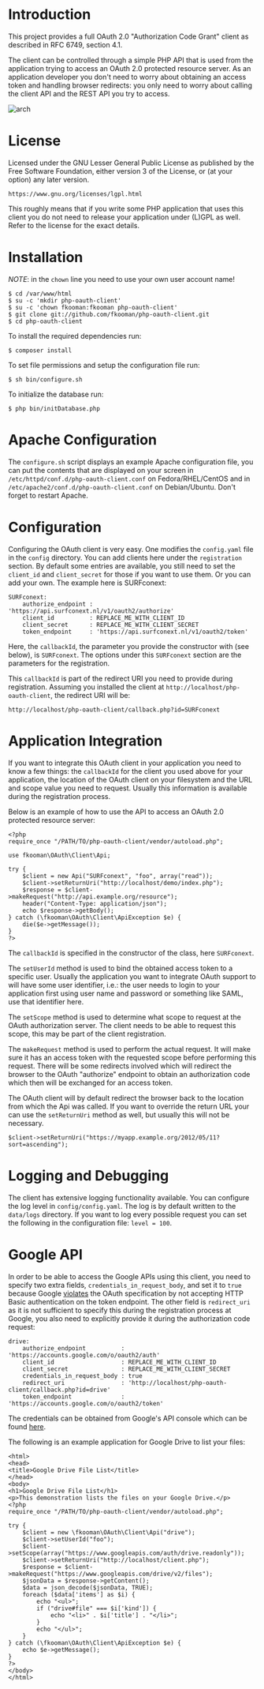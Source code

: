 # Introduction
This project provides a full OAuth 2.0 "Authorization Code Grant" client as 
described in RFC 6749, section 4.1.

The client can be controlled through a simple PHP API that is used from the 
application trying to access an OAuth 2.0 protected resource server. As an 
application developer you don't need to worry about obtaining an access
token and handling browser redirects: you only need to worry about calling 
the client API and the REST API you try to access.

![arch](https://github.com/fkooman/php-oauth-client/raw/master/docs/architecture.png)

# License
Licensed under the GNU Lesser General Public License as published by the Free 
Software Foundation, either version 3 of the License, or (at your option) any 
later version.

    https://www.gnu.org/licenses/lgpl.html

This roughly means that if you write some PHP application that uses this client 
you do not need to release your application under (L)GPL as well. Refer to the 
license for the exact details.

# Installation
*NOTE*: in the `chown` line you need to use your own user account name!

    $ cd /var/www/html
    $ su -c 'mkdir php-oauth-client'
    $ su -c 'chown fkooman:fkooman php-oauth-client'
    $ git clone git://github.com/fkooman/php-oauth-client.git
    $ cd php-oauth-client

To install the required dependencies run:

    $ composer install

To set file permissions and setup the configuration file run:

    $ sh bin/configure.sh

To initialize the database run:

    $ php bin/initDatabase.php

# Apache Configuration
The `configure.sh` script displays an example Apache configuration file, you 
can put the contents that are displayed on your screen in 
`/etc/httpd/conf.d/php-oauth-client.conf` on Fedora/RHEL/CentOS and in 
`/etc/apache2/conf.d/php-oauth-client.conf` on Debian/Ubuntu. Don't forget to
restart Apache.

# Configuration
Configuring the OAuth client is very easy. One modifies the `config.yaml` file 
in the `config` directory. You can add clients here under the `registration`
section. By default some entries are available, you still need to set the
`client_id` and `client_secret` for those if you want to use them. Or you 
can add your own. The example here is SURFconext:

    SURFconext:
        authorize_endpoint : 'https://api.surfconext.nl/v1/oauth2/authorize'
        client_id          : REPLACE_ME_WITH_CLIENT_ID
        client_secret      : REPLACE_ME_WITH_CLIENT_SECRET
        token_endpoint     : 'https://api.surfconext.nl/v1/oauth2/token'
        
Here, the `callbackId`, the parameter you provide the constructor with (see 
below), is `SURFconext`. The options under this `SURFconext` section are the 
parameters for the registration.

This `callbackId` is part of the redirect URI you need to provide during 
registration. Assuming you installed the client at 
`http://localhost/php-oauth-client`, the redirect URI will be:

    http://localhost/php-oauth-client/callback.php?id=SURFconext

# Application Integration
If you want to integrate this OAuth client in your application you need to know
a few things: the `callbackId` for the client you used above for your 
application, the location of the OAuth client on your filesystem and the URL 
and scope value you need to request. Usually this information is available 
during the registration process.

Below is an example of how to use the API to access an OAuth 2.0 protected 
resource server:

    <?php
    require_once "/PATH/TO/php-oauth-client/vendor/autoload.php";

    use fkooman\OAuth\Client\Api;

    try { 
        $client = new Api("SURFconext", "foo", array("read"));
        $client->setReturnUri("http://localhost/demo/index.php");
        $response = $client->makeRequest("http://api.example.org/resource");
        header("Content-Type: application/json");
        echo $response->getBody();
    } catch (\fkooman\OAuth\Client\ApiException $e) {
        die($e->getMessage());
    }
    ?>

The `callbackId` is specified in the constructor of the class, here 
`SURFconext`. 

The `setUserId` method is used to bind the obtained access token to a specific 
user. Usually the application you want to integrate OAuth support to will have 
some user identifier, i.e.: the user needs to login to your application first 
using user name and password or something like SAML, use that identifier here.

The `setScope` method is used to determine what scope to request at the OAuth
authorization server. The client needs to be able to request this scope, this
may be part of the client registration.

The `makeRequest` method is used to perform the actual request. It will make
sure it has an access token with the requested scope before performing this
request. There will be some redirects involved which will redirect the browser 
to the OAuth "authorize" endpoint to obtain an authorization code which then
will be exchanged for an access token.

The OAuth client will by default redirect the browser back to the location from 
which the Api was called. If you want to override the return URL your can use 
the `setReturnUri` method as well, but usually this will not be necessary.

    $client->setReturnUri("https://myapp.example.org/2012/05/11?sort=ascending");

# Logging and Debugging
The client has extensive logging functionality available. You can configure the
log level in `config/config.yaml`. The log is by default written to the 
`data/logs` directory. If you want to log every possible request you can set the
following in the configuration file: `level = 100`.

# Google API
In order to be able to access the Google APIs using this client, you need to
specify two extra fields, `credentials_in_request_body`, and set it to `true` 
because Google [violates](https://tools.ietf.org/html/rfc6749#section-2.3.1) 
the OAuth specification by not accepting HTTP Basic authentication on the 
token endpoint. The other field is `redirect_uri` as it is not sufficient to
specify this during the registration process at Google, you also need to 
explicitly provide it during the authorization code request:

    drive:
        authorize_endpoint          : 'https://accounts.google.com/o/oauth2/auth'
        client_id                   : REPLACE_ME_WITH_CLIENT_ID
        client_secret               : REPLACE_ME_WITH_CLIENT_SECRET
        credentials_in_request_body : true
        redirect_uri                : 'http://localhost/php-oauth-client/callback.php?id=drive'
        token_endpoint              : 'https://accounts.google.com/o/oauth2/token'

The credentials can be obtained from Google's API console which can be found
[here](https://code.google.com/apis/console/).

The following is an example application for Google Drive to list your files:

    <html>
    <head>
    <title>Google Drive File List</title>
    </head>
    <body>
    <h1>Google Drive File List</h1>
    <p>This demonstration lists the files on your Google Drive.</p>
    <?php
    require_once "/PATH/TO/php-oauth-client/vendor/autoload.php";

    try {
        $client = new \fkooman\OAuth\Client\Api("drive");
        $client->setUserId("foo");
        $client->setScope(array("https://www.googleapis.com/auth/drive.readonly"));
        $client->setReturnUri("http://localhost/client.php");
        $response = $client->makeRequest("https://www.googleapis.com/drive/v2/files");
        $jsonData = $response->getContent();
        $data = json_decode($jsonData, TRUE);
        foreach ($data['items'] as $i) {
            echo "<ul>";
            if ("drive#file" === $i['kind']) {
                echo "<li>" . $i['title'] . "</li>";
            }
            echo "</ul>";
        }
    } catch (\fkooman\OAuth\Client\ApiException $e) {
        echo $e->getMessage();
    }
    ?>
    </body>
    </html>
